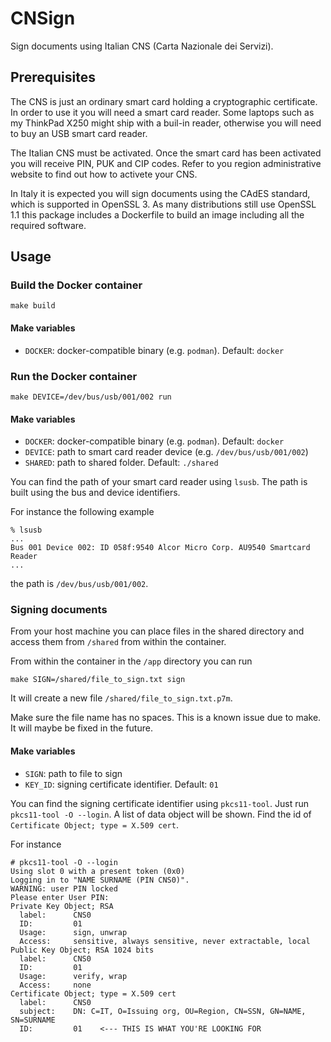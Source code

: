 # CNSign

Sign documents using Italian CNS (Carta Nazionale dei Servizi).

## Prerequisites

The CNS is just an ordinary smart card holding a cryptographic certificate. In
order to use it you will need a smart card reader. Some laptops such as my
ThinkPad X250 might ship with a buil-in reader, otherwise you will need to buy
an USB smart card reader.

The Italian CNS must be activated. Once the smart card has been activated you
will receive PIN, PUK and CIP codes. Refer to you region administrative website
to find out how to activete your CNS.

In Italy it is expected you will sign documents using the CAdES standard, which
is supported in OpenSSL 3. As many distributions still use OpenSSL 1.1 this
package includes a Dockerfile to build an image including all the required software.

## Usage

### Build the Docker container

```
make build
```

#### Make variables

- `DOCKER`: docker-compatible binary (e.g. `podman`). Default: `docker`

### Run the Docker container

```
make DEVICE=/dev/bus/usb/001/002 run
```

#### Make variables

- `DOCKER`: docker-compatible binary (e.g. `podman`). Default: `docker`
- `DEVICE`: path to smart card reader device (e.g. `/dev/bus/usb/001/002`)
- `SHARED`: path to shared folder. Default: `./shared`

You can find the path of your smart card reader using `lsusb`. The path is built
using the bus and device identifiers.

For instance the following example

```
% lsusb
...
Bus 001 Device 002: ID 058f:9540 Alcor Micro Corp. AU9540 Smartcard Reader
...
```

the path is `/dev/bus/usb/001/002`.

### Signing documents

From your host machine you can place files in the shared directory and access
them from `/shared` from within the container.

From within the container in the `/app` directory you can run

`make SIGN=/shared/file_to_sign.txt sign`

It will create a new file `/shared/file_to_sign.txt.p7m`.

Make sure the file name has no spaces. This is a known issue due to make. It will
maybe be fixed in the future.

#### Make variables

- `SIGN`: path to file to sign
- `KEY_ID`: signing certificate identifier. Default: `01`

You can find the signing certificate identifier using `pkcs11-tool`. Just run
`pkcs11-tool -O --login`. A list of data object will be shown. Find the id of
`Certificate Object; type = X.509 cert`.

For instance

```
# pkcs11-tool -O --login
Using slot 0 with a present token (0x0)
Logging in to "NAME SURNAME (PIN CNS0)".
WARNING: user PIN locked
Please enter User PIN:
Private Key Object; RSA 
  label:      CNS0
  ID:         01
  Usage:      sign, unwrap
  Access:     sensitive, always sensitive, never extractable, local
Public Key Object; RSA 1024 bits
  label:      CNS0
  ID:         01
  Usage:      verify, wrap
  Access:     none
Certificate Object; type = X.509 cert
  label:      CNS0
  subject:    DN: C=IT, O=Issuing org, OU=Region, CN=SSN, GN=NAME, SN=SURNAME
  ID:         01    <--- THIS IS WHAT YOU'RE LOOKING FOR
```